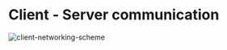 # Client - Server communication



![client-networking-scheme](http://www.plantuml.com/plantuml/proxy?src=https://raw.githubusercontent.com/deniszpua/uml/quests/fdp-857.txt?version=2)

